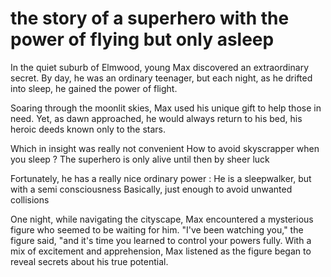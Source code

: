 # the story of a superhero with the power of flying but only asleep

 



In the quiet suburb of Elmwood, young Max discovered an extraordinary secret. By day, he was an ordinary teenager, but each night, as he drifted into sleep, he gained the power of flight.

Soaring through the moonlit skies, Max used his unique gift to help those in need. Yet, as dawn approached, he would always return to his bed, his heroic deeds known only to the stars.

Which in insight was really not convenient 
How to avoid skyscrapper when you sleep ? 
The superhero is only alive until then by sheer luck

Fortunately, he has a really nice ordinary power :
He is a sleepwalker, but with a semi consciousness
Basically, just enough to avoid unwanted collisions

One night, while navigating the cityscape, Max encountered a mysterious figure who seemed to be waiting for him.
"I've been watching you," the figure said, "and it's time you learned to control your powers fully.
With a mix of excitement and apprehension, Max listened as the figure began to reveal secrets about his true potential.
